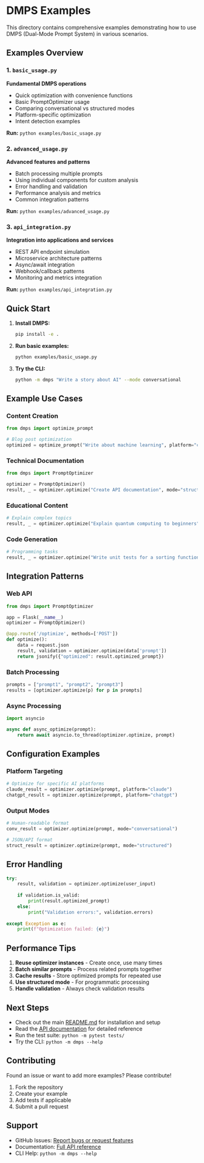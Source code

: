 # DMPS Examples

This directory contains comprehensive examples demonstrating how to use DMPS (Dual-Mode Prompt System) in various scenarios.

## Examples Overview

### 1. `basic_usage.py`
**Fundamental DMPS operations**
- Quick optimization with convenience functions
- Basic PromptOptimizer usage
- Comparing conversational vs structured modes
- Platform-specific optimization
- Intent detection examples

**Run:** `python examples/basic_usage.py`

### 2. `advanced_usage.py`
**Advanced features and patterns**
- Batch processing multiple prompts
- Using individual components for custom analysis
- Error handling and validation
- Performance analysis and metrics
- Common integration patterns

**Run:** `python examples/advanced_usage.py`

### 3. `api_integration.py`
**Integration into applications and services**
- REST API endpoint simulation
- Microservice architecture patterns
- Async/await integration
- Webhook/callback patterns
- Monitoring and metrics integration

**Run:** `python examples/api_integration.py`

## Quick Start

1. **Install DMPS:**
   ```bash
   pip install -e .
   ```

2. **Run basic examples:**
   ```bash
   python examples/basic_usage.py
   ```

3. **Try the CLI:**
   ```bash
   python -m dmps "Write a story about AI" --mode conversational
   ```

## Example Use Cases

### Content Creation
```python
from dmps import optimize_prompt

# Blog post optimization
optimized = optimize_prompt("Write about machine learning", platform="claude")
```

### Technical Documentation
```python
from dmps import PromptOptimizer

optimizer = PromptOptimizer()
result, _ = optimizer.optimize("Create API documentation", mode="structured")
```

### Educational Content
```python
# Explain complex topics
result, _ = optimizer.optimize("Explain quantum computing to beginners")
```

### Code Generation
```python
# Programming tasks
result, _ = optimizer.optimize("Write unit tests for a sorting function", platform="chatgpt")
```

## Integration Patterns

### Web API
```python
from dmps import PromptOptimizer

app = Flask(__name__)
optimizer = PromptOptimizer()

@app.route('/optimize', methods=['POST'])
def optimize():
    data = request.json
    result, validation = optimizer.optimize(data['prompt'])
    return jsonify({"optimized": result.optimized_prompt})
```

### Batch Processing
```python
prompts = ["prompt1", "prompt2", "prompt3"]
results = [optimizer.optimize(p) for p in prompts]
```

### Async Processing
```python
import asyncio

async def async_optimize(prompt):
    return await asyncio.to_thread(optimizer.optimize, prompt)
```

## Configuration Examples

### Platform Targeting
```python
# Optimize for specific AI platforms
claude_result = optimizer.optimize(prompt, platform="claude")
chatgpt_result = optimizer.optimize(prompt, platform="chatgpt")
```

### Output Modes
```python
# Human-readable format
conv_result = optimizer.optimize(prompt, mode="conversational")

# JSON/API format
struct_result = optimizer.optimize(prompt, mode="structured")
```

## Error Handling

```python
try:
    result, validation = optimizer.optimize(user_input)
    
    if validation.is_valid:
        print(result.optimized_prompt)
    else:
        print("Validation errors:", validation.errors)
        
except Exception as e:
    print(f"Optimization failed: {e}")
```

## Performance Tips

1. **Reuse optimizer instances** - Create once, use many times
2. **Batch similar prompts** - Process related prompts together
3. **Cache results** - Store optimized prompts for repeated use
4. **Use structured mode** - For programmatic processing
5. **Handle validation** - Always check validation results

## Next Steps

- Check out the main [README.md](../README.md) for installation and setup
- Read the [API documentation](../docs/) for detailed reference
- Run the test suite: `python -m pytest tests/`
- Try the CLI: `python -m dmps --help`

## Contributing

Found an issue or want to add more examples? Please contribute!

1. Fork the repository
2. Create your example
3. Add tests if applicable
4. Submit a pull request

## Support

- GitHub Issues: [Report bugs or request features](https://github.com/MrBinnacle/dmps/issues)
- Documentation: [Full API reference](../docs/)
- CLI Help: `python -m dmps --help`